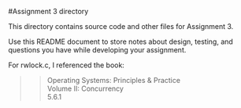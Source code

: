 #Assignment 3 directory

This directory contains source code and other files for Assignment 3.

Use this README document to store notes about design, testing, and
questions you have while developing your assignment.

For rwlock.c, I referenced the book:  

>> Operating Systems: Principles & Practice  
Volume II: Concurrency  
5.6.1  
